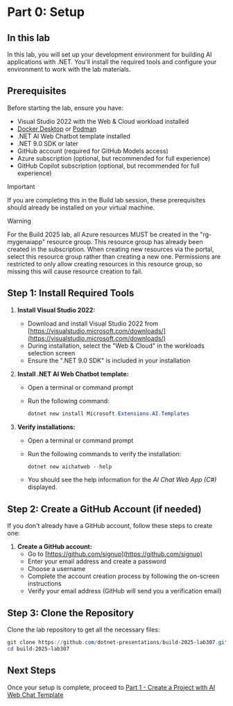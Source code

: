 # Part 0: Setup

## In this lab

In this lab, you will set up your development environment for building AI applications with .NET. You'll install the required tools and configure your environment to work with the lab materials.

## Prerequisites

Before starting the lab, ensure you have:

- Visual Studio 2022 with the Web & Cloud workload installed
- [Docker Desktop](https://www.docker.com/products/docker-desktop) or [Podman](https://podman.io/)
- .NET AI Web Chatbot template installed
- .NET 9.0 SDK or later
- GitHub account (required for GitHub Models access)
- Azure subscription (optional, but recommended for full experience)
- GitHub Copilot subscription (optional, but recommended for full experience)

> [!IMPORTANT]
> If you are completing this in the Build lab session, these prerequisites should already be installed on your virtual machine.

> [!WARNING]
> For the Build 2025 lab, all Azure resources MUST be created in the "rg-mygenaiapp" resource group. This resource group has already been created in the subscription. When creating new resources via the portal, select this resource group rather than creating a new one. Permissions are restricted to only allow creating resources in this resource group, so missing this will cause resource creation to fail.

## Step 1: Install Required Tools

1. **Install Visual Studio 2022:**
   - Download and install Visual Studio 2022 from [https://visualstudio.microsoft.com/downloads/](https://visualstudio.microsoft.com/downloads/)
   - During installation, select the "Web & Cloud" in the workloads selection screen
   - Ensure the ".NET 9.0 SDK" is included in your installation

1. **Install .NET AI Web Chatbot template:**
   - Open a terminal or command prompt
   - Run the following command:

     ```powershell
     dotnet new install Microsoft.Extensions.AI.Templates
     ```

1. **Verify installations:**
   - Open a terminal or command prompt
   - Run the following commands to verify the installation:

     ```powershell
     dotnet new aichatweb --help
     ```

   - You should see the help information for the *AI Chat Web App (C#)* displayed.

## Step 2: Create a GitHub Account (if needed)

If you don't already have a GitHub account, follow these steps to create one:

1. **Create a GitHub account:**
   - Go to [https://github.com/signup](https://github.com/signup)
   - Enter your email address and create a password
   - Choose a username
   - Complete the account creation process by following the on-screen instructions
   - Verify your email address (GitHub will send you a verification email)

## Step 3: Clone the Repository

Clone the lab repository to get all the necessary files:

```powershell
git clone https://github.com/dotnet-presentations/build-2025-lab307.git
cd build-2025-lab307
```

## Next Steps

Once your setup is complete, proceed to [Part 1 - Create a Project with AI Web Chat Template](part1-create-project.md)
